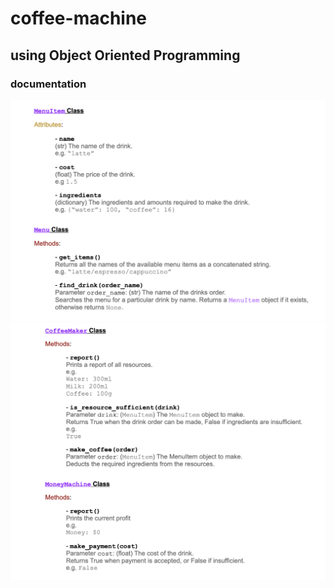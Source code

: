 # coffee-machine
## using Object Oriented Programming 

### documentation
![alt text](https://github.com/Dorcasliu/coffee-machine/blob/main/oop-coffee-machine-final/documentation1.png)
![alt text](https://github.com/Dorcasliu/coffee-machine/blob/main/oop-coffee-machine-final/documentation2.png)
